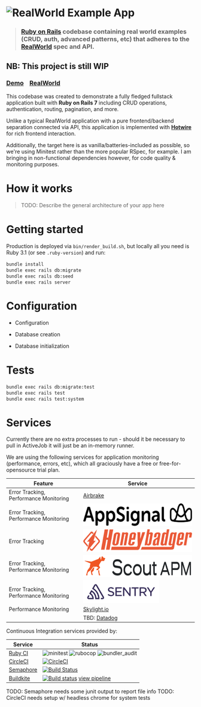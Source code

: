 # ![RealWorld Example App](logo.png)

> ### [Ruby on Rails](https://rubyonrails.org/) codebase containing real world examples (CRUD, auth, advanced patterns, etc) that adheres to the [RealWorld](https://github.com/gothinkster/realworld) spec and API.


## NB: This project is still WIP

### [Demo](https://realworld-rails-with-hotwire.onrender.com)&nbsp;&nbsp;&nbsp;&nbsp;[RealWorld](https://github.com/gothinkster/realworld)

This codebase was created to demonstrate a fully fledged fullstack application built with **Ruby on Rails 7** including CRUD operations, authentication, routing, pagination, and more.

Unlike a typical RealWorld application with a pure frontend/backend separation connected via API, this application is implemented with **[Hotwire](https://hotwired.dev/)** for rich frontend interaction.

Additionally, the target here is as vanilla/batteries-included as possible, so we're using Minitest rather than the more popular RSpec, for example. I am bringing in non-functional dependencies however, for code quality & monitoring purposes.


# How it works

> TODO: Describe the general architecture of your app here

# Getting started

Production is deployed via `bin/render_build.sh`, but locally all you need is Ruby 3.1 (or see `.ruby-version`) and run:

    bundle install
    bundle exec rails db:migrate
    bundle exec rails db:seed
    bundle exec rails server


# Configuration

* Configuration

* Database creation

* Database initialization


# Tests

    bundle exec rails db:migrate:test
    bundle exec rails test
    bundle exec rails test:system


# Services

Currently there are no extra processes to run - should it be necessary to pull in ActiveJob it will just be an in-memory runner.

We are using the following services for application monitoring (performance, errors, etc), which all graciously have a free or free-for-opensource trial plan.

| Feature | Service |
|---|---|
| Error Tracking, Performance Monitoring | [Airbrake](https://airbrake.io/)
| Error Tracking, Performance Monitoring | [<img height="60px" title="AppSignal" src="https://raw.githubusercontent.com/jamie/realworld-rails-hotwire/main/public/appsignal-logo.svg" />](https://appsignal.com/) |
| Error Tracking                         | [<img height="60px" title="HoneyBadger" src="https://raw.githubusercontent.com/jamie/realworld-rails-hotwire/main/public/honeybadger-logo.svg" />](https://honeybadger.io) |
| Error Tracking, Performance Monitoring | [<img height="60px" title="Scout APM" src="https://raw.githubusercontent.com/jamie/realworld-rails-hotwire/main/public/scoutapm-logo.png" />](https://ter.li/h8k29r) |
| Error Tracking, Performance Monitoring | [<img height="60px" title="Sentry" src="https://raw.githubusercontent.com/jamie/realworld-rails-hotwire/main/public/sentry-logo.png" />](https://sentry.io/) |
| Performance Monitoring | [Skylight.io](https://www.skylight.io/) |
| | TBD: [Datadog](https://www.datadoghq.com/) |

Continuous Integration services provided by:

| Service | Status |
|---|---|
| [Ruby CI](https://ruby.ci/) | ![minitest](https://ruby.ci/badges/a266a09c-6bf7-4c6c-b6b5-e786612e0052/minitest) ![rubocop](https://ruby.ci/badges/a266a09c-6bf7-4c6c-b6b5-e786612e0052/rubocop) ![bundler_audit](https://ruby.ci/badges/a266a09c-6bf7-4c6c-b6b5-e786612e0052/bundler_audit) |
| [CircleCI](https://circleci.com/) | [![CircleCI](https://circleci.com/gh/jamie/realworld-rails-hotwire/tree/main.svg?style=svg)](https://circleci.com/gh/jamie/realworld-rails-hotwire/tree/main) |
| [Semaphore](https://semaphoreci.com/) | [![Build Status](https://tracefunc.semaphoreci.com/badges/realworld-rails-hotwire/branches/master.svg?style=shields)](https://tracefunc.semaphoreci.com/projects/realworld-rails-hotwire) |
| [Buildkite](https://buildkite.com/) | [![Build status](https://badge.buildkite.com/e3de6a64dbb5ce425cd3eca032b5ad03bcabc81c890fb9404b.svg)](https://buildkite.com/tracefunc/realworld-rails-hotwire) [view pipeline](https://buildkite.com/tracefunc/realworld-rails-hotwire) |

TODO: Semaphore needs some junit output to report file info
TODO: CircleCI needs setup w/ headless chrome for system tests
